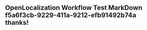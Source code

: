 <properties
ms.topic="hero-topic"
ms.test1="hero-topic"
ms.test2="test"/>

## OpenLocalization Workflow Test MarkDown f5a6f3cb-9229-411a-9212-efb91492b74a thanks!
